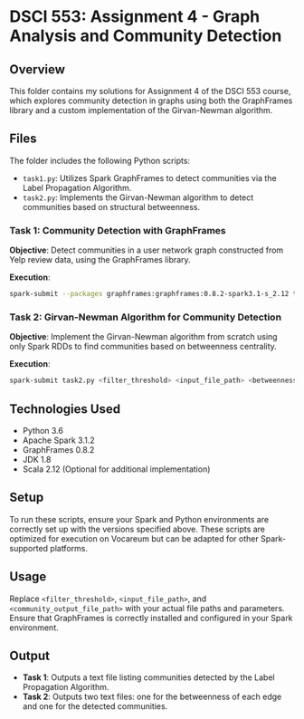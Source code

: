 
# DSCI 553: Assignment 4 - Graph Analysis and Community Detection

## Overview

This folder contains my solutions for Assignment 4 of the DSCI 553 course, which explores community detection in graphs using both the GraphFrames library and a custom implementation of the Girvan-Newman algorithm.

## Files

The folder includes the following Python scripts:

- `task1.py`: Utilizes Spark GraphFrames to detect communities via the Label Propagation Algorithm.
- `task2.py`: Implements the Girvan-Newman algorithm to detect communities based on structural betweenness.

### Task 1: Community Detection with GraphFrames

**Objective**: Detect communities in a user network graph constructed from Yelp review data, using the GraphFrames library.

**Execution**:

```bash
spark-submit --packages graphframes:graphframes:0.8.2-spark3.1-s_2.12 task1.py <filter_threshold> <input_file_path> <community_output_file_path>
```

### Task 2: Girvan-Newman Algorithm for Community Detection

**Objective**: Implement the Girvan-Newman algorithm from scratch using only Spark RDDs to find communities based on betweenness centrality.

**Execution**:

```bash
spark-submit task2.py <filter_threshold> <input_file_path> <betweenness_output_file_path> <community_output_file_path>
```

## Technologies Used

- Python 3.6
- Apache Spark 3.1.2
- GraphFrames 0.8.2
- JDK 1.8
- Scala 2.12 (Optional for additional implementation)

## Setup

To run these scripts, ensure your Spark and Python environments are correctly set up with the versions specified above. These scripts are optimized for execution on Vocareum but can be adapted for other Spark-supported platforms.

## Usage

Replace `<filter_threshold>`, `<input_file_path>`, and `<community_output_file_path>` with your actual file paths and parameters. Ensure that GraphFrames is correctly installed and configured in your Spark environment.

## Output

- **Task 1**: Outputs a text file listing communities detected by the Label Propagation Algorithm.
- **Task 2**: Outputs two text files: one for the betweenness of each edge and one for the detected communities.
